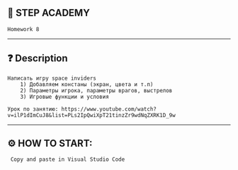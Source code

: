 ## 📘 STEP ACADEMY 
    Homework 8
---
## ❓ Description 
    Написать игру space inviders
        1) Добавляем констаны (экран, цвета и т.п)
        2) Параметры игрока, параметры врагов, выстрелов
        3) Игровые функции и условия
    
    Урок по занятию: https://www.youtube.com/watch?v=ilP1dImCuJ8&list=PLs2IpQwiXpT21tinzZr9wdNqZXRK1D_9w
    
---
## ⚙️ HOW TO START: 
     Copy and paste in Visual Studio Code